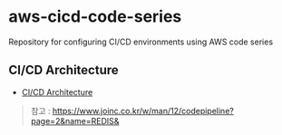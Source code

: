# aws-cicd-code-series

Repository for configuring CI/CD environments using AWS code series

## CI/CD Architecture

- [CI/CD Architecture](./images/code.png)

> 참고 : https://www.joinc.co.kr/w/man/12/codepipeline?page=2&name=REDIS&